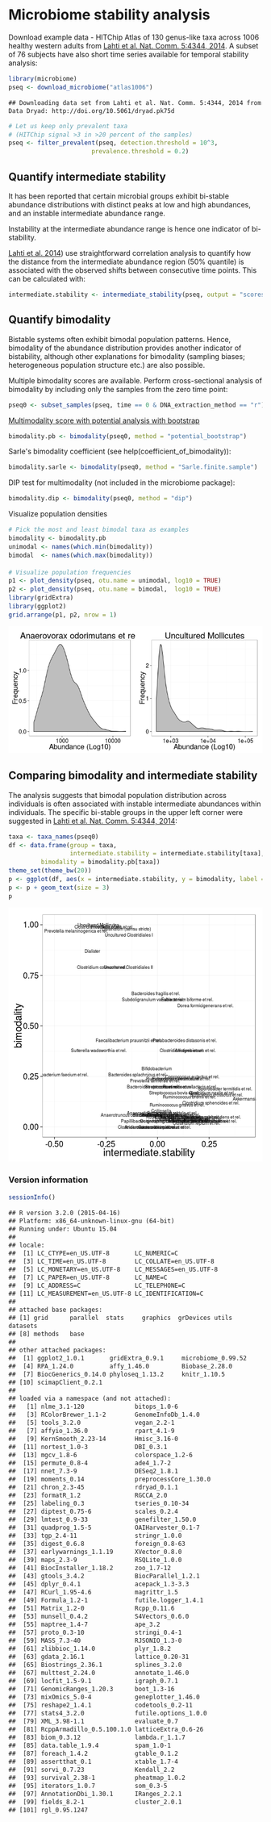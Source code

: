 # Microbiome stability analysis

Download example data - HITChip Atlas of 130 genus-like taxa across 1006 healthy western adults from [Lahti et al. Nat. Comm. 5:4344, 2014](http://www.nature.com/ncomms/2014/140708/ncomms5344/full/ncomms5344.html). A subset of 76 subjects have also short time series available for temporal stability analysis:


```r
library(microbiome)
pseq <- download_microbiome("atlas1006")
```

```
## Downloading data set from Lahti et al. Nat. Comm. 5:4344, 2014 from Data Dryad: http://doi.org/10.5061/dryad.pk75d
```

```r
# Let us keep only prevalent taxa
# (HITChip signal >3 in >20 percent of the samples)
pseq <- filter_prevalent(pseq, detection.threshold = 10^3,
     			       prevalence.threshold = 0.2)
```



## Quantify intermediate stability 

It has been reported that certain microbial groups exhibit bi-stable
abundance distributions with distinct peaks at low and high
abundances, and an instable intermediate abundance range.

Instability at the intermediate abundance range is hence one indicator
of bi-stability.

[Lahti et
al. 2014](http://www.nature.com/ncomms/2014/140708/ncomms5344/full/ncomms5344.html))
use straightforward correlation analysis to quantify how the distance
from the intermediate abundance region (50% quantile) is associated
with the observed shifts between consecutive time points. This can be
calculated with:


```r
intermediate.stability <- intermediate_stability(pseq, output = "scores")
```


## Quantify bimodality 

Bistable systems often exhibit bimodal population patterns. Hence,
bimodality of the abundance distribution provides another indicator of
bistability, although other explanations for bimodality (sampling
biases; heterogeneous population structure etc.) are also possible.

Multiple bimodality scores are available. Perform cross-sectional
analysis of bimodality by including only the samples from the zero
time point:


```r
pseq0 <- subset_samples(pseq, time == 0 & DNA_extraction_method == "r")
```


[Multimodality score with potential analysis with
bootstrap](http://www.nature.com/ncomms/2014/140708/ncomms5344/full/ncomms5344.html)



```r
bimodality.pb <- bimodality(pseq0, method = "potential_bootstrap")
```

Sarle's bimodality coefficient (see help(coefficient_of_bimodality)):


```r
bimodality.sarle <- bimodality(pseq0, method = "Sarle.finite.sample")
```


DIP test for multimodality (not included in the microbiome package):


```r
bimodality.dip <- bimodality(pseq0, method = "dip")
```


Visualize population densities 


```r
# Pick the most and least bimodal taxa as examples
bimodality <- bimodality.pb
unimodal <- names(which.min(bimodality))
bimodal  <- names(which.max(bimodality))

# Visualize population frequencies
p1 <- plot_density(pseq, otu.name = unimodal, log10 = TRUE) 
p2 <- plot_density(pseq, otu.name = bimodal,  log10 = TRUE) 
library(gridExtra)
library(ggplot2)
grid.arrange(p1, p2, nrow = 1)
```

![plot of chunk stability2](figure/stability2-1.png) 


## Comparing bimodality and intermediate stability

The analysis suggests that bimodal population distribution across individuals is often associated with instable intermediate abundances within individuals. The specific bi-stable groups in the upper left corner were suggested in [Lahti et al. Nat. Comm. 5:4344, 2014](http://www.nature.com/ncomms/2014/140708/ncomms5344/full/ncomms5344.html):


```r
taxa <- taxa_names(pseq0)
df <- data.frame(group = taxa,
                 intermediate.stability = intermediate.stability[taxa],
		 bimodality = bimodality.pb[taxa])
theme_set(theme_bw(20))
p <- ggplot(df, aes(x = intermediate.stability, y = bimodality, label = group))
p <- p + geom_text(size = 3)
p
```

![plot of chunk bimodalitybistability](figure/bimodalitybistability-1.png) 


### Version information


```r
sessionInfo()
```

```
## R version 3.2.0 (2015-04-16)
## Platform: x86_64-unknown-linux-gnu (64-bit)
## Running under: Ubuntu 15.04
## 
## locale:
##  [1] LC_CTYPE=en_US.UTF-8       LC_NUMERIC=C              
##  [3] LC_TIME=en_US.UTF-8        LC_COLLATE=en_US.UTF-8    
##  [5] LC_MONETARY=en_US.UTF-8    LC_MESSAGES=en_US.UTF-8   
##  [7] LC_PAPER=en_US.UTF-8       LC_NAME=C                 
##  [9] LC_ADDRESS=C               LC_TELEPHONE=C            
## [11] LC_MEASUREMENT=en_US.UTF-8 LC_IDENTIFICATION=C       
## 
## attached base packages:
## [1] grid      parallel  stats     graphics  grDevices utils     datasets 
## [8] methods   base     
## 
## other attached packages:
##  [1] ggplot2_1.0.1       gridExtra_0.9.1     microbiome_0.99.52 
##  [4] RPA_1.24.0          affy_1.46.0         Biobase_2.28.0     
##  [7] BiocGenerics_0.14.0 phyloseq_1.13.2     knitr_1.10.5       
## [10] scimapClient_0.2.1 
## 
## loaded via a namespace (and not attached):
##   [1] nlme_3.1-120              bitops_1.0-6             
##   [3] RColorBrewer_1.1-2        GenomeInfoDb_1.4.0       
##   [5] tools_3.2.0               vegan_2.2-1              
##   [7] affyio_1.36.0             rpart_4.1-9              
##   [9] KernSmooth_2.23-14        Hmisc_3.16-0             
##  [11] nortest_1.0-3             DBI_0.3.1                
##  [13] mgcv_1.8-6                colorspace_1.2-6         
##  [15] permute_0.8-4             ade4_1.7-2               
##  [17] nnet_7.3-9                DESeq2_1.8.1             
##  [19] moments_0.14              preprocessCore_1.30.0    
##  [21] chron_2.3-45              rdryad_0.1.1             
##  [23] formatR_1.2               RGCCA_2.0                
##  [25] labeling_0.3              tseries_0.10-34          
##  [27] diptest_0.75-6            scales_0.2.4             
##  [29] lmtest_0.9-33             genefilter_1.50.0        
##  [31] quadprog_1.5-5            OAIHarvester_0.1-7       
##  [33] tgp_2.4-11                stringr_1.0.0            
##  [35] digest_0.6.8              foreign_0.8-63           
##  [37] earlywarnings_1.1.19      XVector_0.8.0            
##  [39] maps_2.3-9                RSQLite_1.0.0            
##  [41] BiocInstaller_1.18.2      zoo_1.7-12               
##  [43] gtools_3.4.2              BiocParallel_1.2.1       
##  [45] dplyr_0.4.1               acepack_1.3-3.3          
##  [47] RCurl_1.95-4.6            magrittr_1.5             
##  [49] Formula_1.2-1             futile.logger_1.4.1      
##  [51] Matrix_1.2-0              Rcpp_0.11.6              
##  [53] munsell_0.4.2             S4Vectors_0.6.0          
##  [55] maptree_1.4-7             ape_3.2                  
##  [57] proto_0.3-10              stringi_0.4-1            
##  [59] MASS_7.3-40               RJSONIO_1.3-0            
##  [61] zlibbioc_1.14.0           plyr_1.8.2               
##  [63] gdata_2.16.1              lattice_0.20-31          
##  [65] Biostrings_2.36.1         splines_3.2.0            
##  [67] multtest_2.24.0           annotate_1.46.0          
##  [69] locfit_1.5-9.1            igraph_0.7.1             
##  [71] GenomicRanges_1.20.3      boot_1.3-16              
##  [73] mixOmics_5.0-4            geneplotter_1.46.0       
##  [75] reshape2_1.4.1            codetools_0.2-11         
##  [77] stats4_3.2.0              futile.options_1.0.0     
##  [79] XML_3.98-1.1              evaluate_0.7             
##  [81] RcppArmadillo_0.5.100.1.0 latticeExtra_0.6-26      
##  [83] biom_0.3.12               lambda.r_1.1.7           
##  [85] data.table_1.9.4          spam_1.0-1               
##  [87] foreach_1.4.2             gtable_0.1.2             
##  [89] assertthat_0.1            xtable_1.7-4             
##  [91] sorvi_0.7.23              Kendall_2.2              
##  [93] survival_2.38-1           pheatmap_1.0.2           
##  [95] iterators_1.0.7           som_0.3-5                
##  [97] AnnotationDbi_1.30.1      IRanges_2.2.1            
##  [99] fields_8.2-1              cluster_2.0.1            
## [101] rgl_0.95.1247
```

